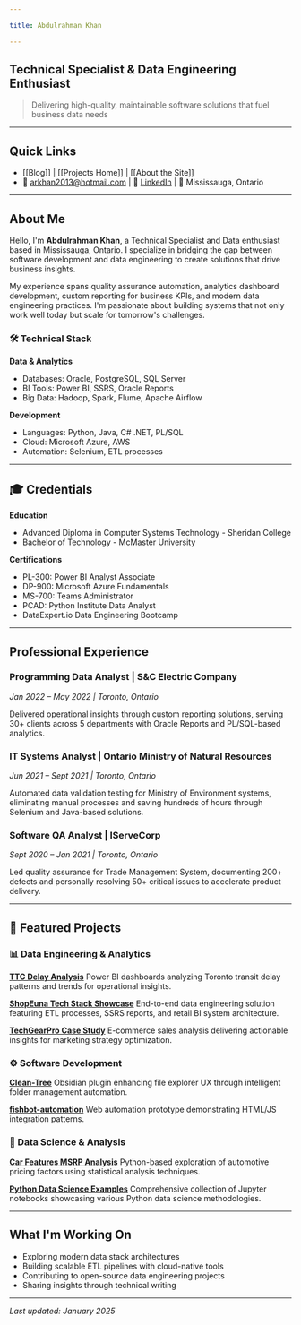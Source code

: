 ```yaml
---

title: Abdulrahman Khan

---
```

## Technical Specialist & Data Engineering Enthusiast

> Delivering high-quality, maintainable software solutions that fuel business data needs

---

## Quick Links

- [[Blog]] | [[Projects Home]] | [[About the Site]]
- 📧 arkhan2013@hotmail.com | 🔗 [LinkedIn](https://www.linkedin.com/in/abdulrahman-khan) | 📍 Mississauga, Ontario

---

## About Me

Hello, I'm **Abdulrahman Khan**, a Technical Specialist and Data enthusiast based in Mississauga, Ontario. I specialize in bridging the gap between software development and data engineering to create solutions that drive business insights.

My experience spans quality assurance automation, analytics dashboard development, custom reporting for business KPIs, and modern data engineering practices. I'm passionate about building systems that not only work well today but scale for tomorrow's challenges.

### 🛠️ Technical Stack

**Data & Analytics**
- Databases: Oracle, PostgreSQL, SQL Server
- BI Tools: Power BI, SSRS, Oracle Reports
- Big Data: Hadoop, Spark, Flume, Apache Airflow

**Development**
- Languages: Python, Java, C# .NET, PL/SQL
- Cloud: Microsoft Azure, AWS
- Automation: Selenium, ETL processes

---

## 🎓 Credentials

**Education**
- Advanced Diploma in Computer Systems Technology - Sheridan College 
- Bachelor of Technology - McMaster University

**Certifications**
- PL-300: Power BI Analyst Associate
- DP-900: Microsoft Azure Fundamentals
- MS-700: Teams Administrator
- PCAD: Python Institute Data Analyst
- DataExpert.io Data Engineering Bootcamp

---

## Professional Experience

### Programming Data Analyst | S&C Electric Company

_Jan 2022 – May 2022 | Toronto, Ontario_

Delivered operational insights through custom reporting solutions, serving 30+ clients across 5 departments with Oracle Reports and PL/SQL-based analytics.

### IT Systems Analyst | Ontario Ministry of Natural Resources

_Jun 2021 – Sept 2021 | Toronto, Ontario_

Automated data validation testing for Ministry of Environment systems, eliminating manual processes and saving hundreds of hours through Selenium and Java-based solutions.

### Software QA Analyst | IServeCorp

_Sept 2020 – Jan 2021 | Toronto, Ontario_

Led quality assurance for Trade Management System, documenting 200+ defects and personally resolving 50+ critical issues to accelerate product delivery.

---

## 🚀 Featured Projects

### 📊 Data Engineering & Analytics

**[TTC Delay Analysis](https://github.com/abdulrahman-khan/TTC-Delay-Analysis)** Power BI dashboards analyzing Toronto transit delay patterns and trends for operational insights.

**[ShopEuna Tech Stack Showcase](https://github.com/abdulrahman-khan/ShopEuna-TechStackShowcase)** End-to-end data engineering solution featuring ETL processes, SSRS reports, and retail BI system architecture.

**[TechGearPro Case Study](https://github.com/abdulrahman-khan/TechGearPro_CaseStudy)** E-commerce sales analysis delivering actionable insights for marketing strategy optimization.

### ⚙️ Software Development

**[Clean-Tree](https://github.com/abdulrahman-khan/Clean-Tree)** Obsidian plugin enhancing file explorer UX through intelligent folder management automation.

**[fishbot-automation](https://github.com/abdulrahman-khan/fishbot-automation)** Web automation prototype demonstrating HTML/JS integration patterns.

### 🔬 Data Science & Analysis

**[Car Features MSRP Analysis](https://github.com/abdulrahman-khan/CarFeaturesMSRPAnalysis)** Python-based exploration of automotive pricing factors using statistical analysis techniques.

**[Python Data Science Examples](https://github.com/abdulrahman-khan/python-datascience-examples)** Comprehensive collection of Jupyter notebooks showcasing various Python data science methodologies.

---

## What I'm Working On

- Exploring modern data stack architectures
- Building scalable ETL pipelines with cloud-native tools
- Contributing to open-source data engineering projects
- Sharing insights through technical writing

---

_Last updated: January 2025_